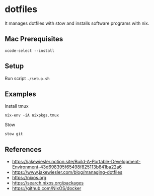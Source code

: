 # dotfiles
It manages dotfiles with stow and installs software programs with nix.

## Mac Prerequisites
```
xcode-select --install
```

## Setup
Run script `./setup.sh`

## Examples
Install tmux
```
nix-env -iA nixpkgs.tmux
```
Stow
```
stow git
```

## References
* https://jakewiesler.notion.site/Build-A-Portable-Development-Environment-43d698395f65498f825113b841ba22a6
* https://www.jakewiesler.com/blog/managing-dotfiles
* https://nixos.org
* https://search.nixos.org/packages
* https://github.com/NixOS/docker
